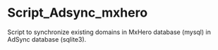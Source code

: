 # Script_Adsync_mxhero
Script to synchronize existing domains in MxHero database (mysql) in AdSync database (sqlite3).
